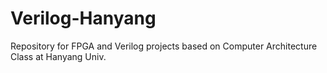 # Verilog-Hanyang
Repository for FPGA and Verilog projects based on Computer Architecture Class at Hanyang Univ.
